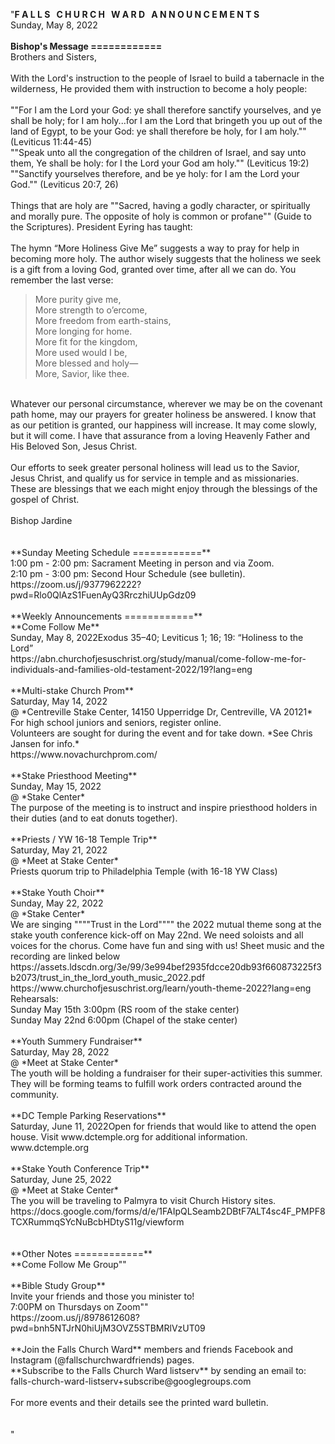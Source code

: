 "**F A L L S &nbsp; C H U R C H &nbsp; W A R D &nbsp; A N N O U N C E M E N T S**<br />
Sunday, May 8, 2022<br />
<br />
**Bishop's Message ============**<br />
Brothers and Sisters,<br />
<br />
With the Lord's instruction to the people of Israel to build a tabernacle in the wilderness, He provided them with instruction to become a holy people:<br />
<br />
\""For I am the Lord your God: ye shall therefore sanctify yourselves, and ye shall be holy; for I am holy...for I am the Lord that bringeth you up out of the land of Egypt, to be your God: ye shall therefore be holy, for I am holy.\"" (Leviticus 11:44-45)<br />
\""Speak unto all the congregation of the children of Israel, and say unto them, Ye shall be holy: for I the Lord your God am holy.\"" (Leviticus 19:2)<br />
\""Sanctify yourselves therefore, and be ye holy: for I am the Lord your God.\"" (Leviticus 20:7, 26)<br />
<br />
Things that are holy are \""Sacred, having a godly character, or spiritually and morally pure. The opposite of holy is common or profane\"" (Guide to the Scriptures). President Eyring has taught:<br />
<br />
The hymn “More Holiness Give Me” suggests a way to pray for help in becoming more holy. The author wisely suggests that the holiness we seek is a gift from a loving God, granted over time, after all we can do. You remember the last verse:<br />
> More purity give me,<br />
> More strength to o’ercome,<br />
> More freedom from earth-stains,<br />
> More longing for home.<br />
> More fit for the kingdom,<br />
> More used would I be,<br />
> More blessed and holy—<br />
> More, Savior, like thee.<br />
<br />
Whatever our personal circumstance, wherever we may be on the covenant path home, may our prayers for greater holiness be answered. I know that as our petition is granted, our happiness will increase. It may come slowly, but it will come. I have that assurance from a loving Heavenly Father and His Beloved Son, Jesus Christ.<br />
<br />
Our efforts to seek greater personal holiness will lead us to the Savior, Jesus Christ, and qualify us for service in temple and as missionaries. These are blessings that we each might enjoy through the blessings of the gospel of Christ.<br />
<br />
Bishop Jardine<br />
<br />
<br />
**Sunday Meeting Schedule ============**<br />
1:00 pm - 2:00 pm: Sacrament Meeting in person and via Zoom. <br />
2:10 pm - 3:00 pm: Second Hour Schedule (see bulletin). <br />
https://zoom.us/j/9377962222?pwd=Rlo0QlAzS1FuenAyQ3RrczhiUUpGdz09<br />
<br />
**Weekly Announcements ============**<br />
**Come Follow Me**<br />
Sunday, May 8, 2022Exodus 35–40; Leviticus 1; 16; 19: “Holiness to the Lord”<br />
https://abn.churchofjesuschrist.org/study/manual/come-follow-me-for-individuals-and-families-old-testament-2022/19?lang=eng<br />
<br />
**Multi-stake Church Prom**<br />
Saturday, May 14, 2022<br />
@ *Centreville Stake Center, 14150 Upperridge Dr, Centreville, VA 20121*<br />
For high school juniors and seniors, register online.<br />
Volunteers are sought for during the event and for take down. *See Chris Jansen for info.*<br />
https://www.novachurchprom.com/<br />
<br />
**Stake Priesthood Meeting**<br />
Sunday, May 15, 2022<br />
@ *Stake Center*<br />
The purpose of the meeting is to instruct and inspire priesthood holders in their duties (and to eat donuts together).<br />
<br />
**Priests / YW 16-18 Temple Trip**<br />
Saturday, May 21, 2022<br />
@ *Meet at Stake Center*<br />
Priests quorum trip to Philadelphia Temple (with 16-18 YW Class)<br />
<br />
**Stake Youth Choir**<br />
Sunday, May 22, 2022<br />
@ *Stake Center*<br />
We are singing """"Trust in the Lord"""" the 2022 mutual theme song at the stake youth conference kick-off on May 22nd.  We need soloists and all voices for the chorus.  Come have fun and sing with us!  Sheet music and the recording are linked below<br />
https://assets.ldscdn.org/3e/99/3e994bef2935fdcce20db93f660873225f3b2073/trust_in_the_lord_youth_music_2022.pdf<br />
https://www.churchofjesuschrist.org/learn/youth-theme-2022?lang=eng<br />
Rehearsals:<br />
Sunday May 15th 3:00pm (RS room of the stake center)<br />
Sunday May 22nd 6:00pm (Chapel of the stake center)<br />
<br />
**Youth Summery Fundraiser**<br />
Saturday, May 28, 2022<br />
@ *Meet at Stake Center*<br />
The youth will be holding a fundraiser for their super-activities this summer. They will be forming teams to fulfill work orders contracted around the community.  <br />
<br />
**DC Temple Parking Reservations**<br />
Saturday, June 11, 2022Open for friends that would like to attend the open house. Visit www.dctemple.org for additional information.<br />
www.dctemple.org<br />
<br />
**Stake Youth Conference Trip**<br />
Saturday, June 25, 2022<br />
@ *Meet at Stake Center*<br />
The you will be traveling to Palmyra to visit Church History sites. <br />
https://docs.google.com/forms/d/e/1FAIpQLSeamb2DBtF7ALT4sc4F_PMPF8TCXRummqSYcNuBcbHDtyS11g/viewform<br />
<br />
<br />
**Other Notes ============**<br />
**Come Follow Me Group""<br />
<br />
**Bible Study Group**<br />
Invite your friends and those you minister to!<br />
7:00PM on Thursdays on Zoom""<br />
https://zoom.us/j/8978612608?pwd=bnh5NTJrN0hiUjM3OVZ5STBMRlVzUT09<br />
<br />
 **Join the Falls Church Ward** members and friends Facebook and Instagram (@fallschurchwardfriends) pages.  <br />
 **Subscribe to the Falls Church Ward listserv** by sending an email to: falls-church-ward-listserv+subscribe@googlegroups.com  <br />
<br />
For more events and their details see the printed ward bulletin.  <br />
<br />
<br />
"

